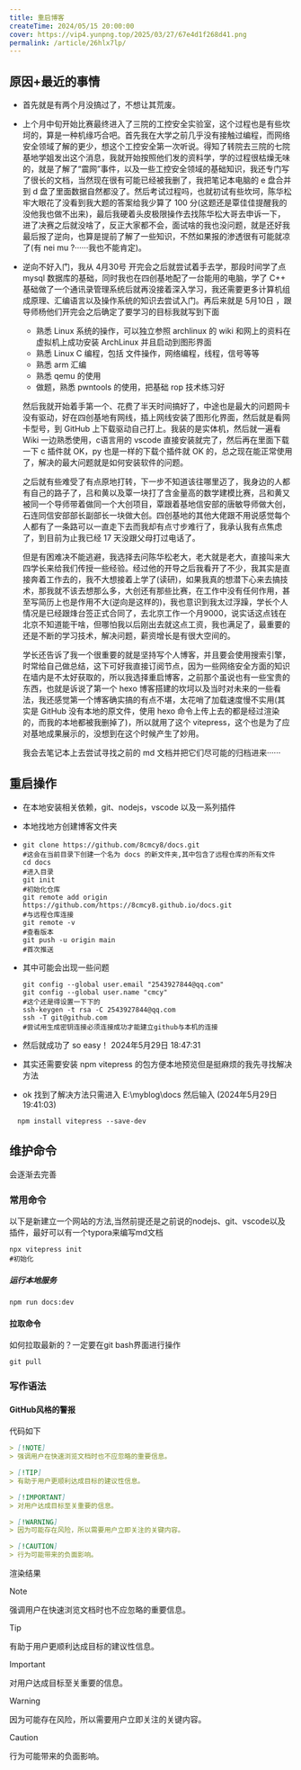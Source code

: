 ```yaml
---
title: 重启博客
createTime: 2024/05/15 20:00:00
cover: https://vip4.yunpng.top/2025/03/27/67e4d1f268d41.png
permalink: /article/26hlx7lp/
---
```

## 原因+最近的事情

- 首先就是有两个月没搞过了，不想让其荒废。

- 上个月中旬开始比赛最终进入了三院的工控安全实验室，这个过程也是有些坎坷的，算是一种机缘巧合吧。首先我在大学之前几乎没有接触过编程，而网络安全领域了解的更少，想这个工控安全第一次听说。得知了转院去三院的七院基地学姐发出这个消息，我就开始按照他们发的资料学，学的过程很枯燥无味的，就是了解了“震网”事件，以及一些工控安全领域的基础知识，我还专门写了很长的文档，当然现在很有可能已经被我删了，我把笔记本电脑的 e 盘合并到 d 盘了里面数据自然都没了。然后考试过程吗，也就初试有些坎坷，陈华松牢大眼花了没看到我大题的答案给我少算了 100 分(这题还是覃佳佳提醒我的没他我也做不出来)，最后我硬着头皮极限操作去找陈华松大哥去申诉一下，进了决赛之后就没啥了，反正大家都不会，面试啥的我也没问题，就是还好我最后报了逆向，也算是提前了解了一些知识，不然如果报的渗透很有可能就凉了(有 nei mu ?······我也不能肯定)。

- 逆向不好入门，我从 4月30号 开完会之后就尝试着手去学，那段时间学了点 mysql 数据库的基础，同时我也在四创基地配了一台能用的电脑，学了 C++ 基础做了一个通讯录管理系统后就再没接着深入学习，我还需要更多计算机组成原理、汇编语言以及操作系统的知识去尝试入门。再后来就是 5月10日 ，跟导师杨他们开完会之后确定了要学习的目标我就写到下面

  - 熟悉 Linux 系统的操作，可以独立参照  archlinux  的 wiki 和网上的资料在虚拟机上成功安装 ArchLinux 并且启动到图形界面
  - 熟悉 Linux C 编程，包括 文件操作，网络编程，线程，信号等等
  - 熟悉 arm 汇编
  - 熟悉 qemu 的使用
  - 做题，熟悉 pwntools 的使用，把基础 rop 技术练习好

  然后我就开始着手第一个、花费了半天时间搞好了，中途也是最大的问题网卡没有驱动，好在四创基地有网线，插上网线安装了图形化界面，然后就是看网卡型号，到 GitHub 上下载驱动自己打上。我装的是实体机，然后就一遍看 Wiki 一边熟悉使用，c语言用的   vscode 直接安装就完了，然后再在里面下载一下 c 插件就 OK，py 也是一样的下载个插件就 OK 的，总之现在能正常使用了，解决的最大问题就是如何安装软件的问题。

  之后就有些难受了有点原地打转，下一步不知道该往哪里迈了，我身边的人都有自己的路子了，吕和黄以及覃一块打了含金量高的数学建模比赛，吕和黄又被同一个导师带着做同一个大创项目，覃跟着基地信安部的唐敏导师做大创，石连同信安部部长副部长一块做大创。四创基地的其他大佬跟不用说感觉每个人都有了一条路可以一直走下去而我却有点寸步难行了，我承认我有点焦虑了，到目前为止我已经 17 天没跟父母打过电话了。

  但是有困难决不能逃避，我选择去问陈华松老大，老大就是老大，直接叫来大四学长来给我们传授一些经验。经过他的开导之后我看开了不少，我其实是直接奔着工作去的，我不大想接着上学了(读研)，如果我真的想潜下心来去搞技术，那我就不该去想那么多，大创还有那些比赛，在工作中没有任何作用，甚至写简历上也是作用不大(逆向是这样的)，我也意识到我太过浮躁，学长个人情况是已经跟烽台签正式合同了，去北京工作一个月9000，说实话这点钱在北京不知道能干啥，但哪怕我以后刚出去就这点工资，我也满足了，最重要的还是不断的学习技术，解决问题，薪资增长是有很大空间的。

  学长还告诉了我一个很重要的就是坚持写个人博客，并且要会使用搜索引擎，时常给自己做总结，这下可好我直接订阅节点，因为一些网络安全方面的知识在墙内是不太好获取的，所以我选择重启博客，之前那个虽说也有一些宝贵的东西，也就是诉说了第一个 hexo 博客搭建的坎坷以及当时对未来的一些看法，我还感觉第一个博客确实搞的有点不堪，太花哨了加载速度慢不实用(其实是 GitHub 没有本地的原文件，使用 hexo 命令上传上去的都是经过渲染的，而我的本地都被我删掉了)，所以就用了这个 vitepress，这个也是为了应对基地成果展示的，没想到在这个时候产生了妙用。

  我会去笔记本上去尝试寻找之前的 md 文档并把它们尽可能的归档进来······

## 重启操作

- 在本地安装相关依赖，git、nodejs，vscode 以及一系列插件

- 本地找地方创建博客文件夹 

- ```shell
  git clone https://github.com/8cmcy8/docs.git
  #这会在当前目录下创建一个名为 docs 的新文件夹,其中包含了远程仓库的所有文件
  cd docs
  #进入目录
  git init
  #初始化仓库
  git remote add origin https://github.com/https://8cmcy8.github.io/docs.git
  #与远程仓库连接
  git remote -v
  #查看版本
  git push -u origin main
  #首次推送
  ```

- 其中可能会出现一些问题

  ```shell
  git config --global user.email "2543927844@qq.com"
  git config --global user.name "cmcy"
  #这个还是得设置一下下的
  ssh-keygen -t rsa -C 2543927844@qq.com
  ssh -T git@github.com
  #尝试用生成密钥连接必须连接成功才能建立github与本机的连接
  ```

- 然后就成功了 so easy！
  2024年5月29日 18:47:31
- 其实还需要安装 npm vitepress 的包方便本地预览但是挺麻烦的我先寻找解决方法
- ok 找到了解决方法只需进入 E:\myblog\docs 然后输入 (2024年5月29日 19:41:03)

```shell
  npm install vitepress --save-dev
```

## 维护命令

会逐渐去完善

### 常用命令

以下是新建立一个网站的方法,当然前提还是之前说的nodejs、git、vscode以及插件，最好可以有一个typora来编写md文档

```shell
npx vitepress init
#初始化
```

##### 运行本地服务

```shell
npm run docs:dev
```

#### 拉取命令

如何拉取最新的？一定要在git bash界面进行操作

```shell
git pull
```

### 写作语法

#### GitHub风格的警报

代码如下

``` markdown
> [!NOTE]
> 强调用户在快速浏览文档时也不应忽略的重要信息。

> [!TIP]
> 有助于用户更顺利达成目标的建议性信息。

> [!IMPORTANT]
> 对用户达成目标至关重要的信息。

> [!WARNING]
> 因为可能存在风险，所以需要用户立即关注的关键内容。

> [!CAUTION]
> 行为可能带来的负面影响。
```

渲染结果

> [!NOTE]
> 强调用户在快速浏览文档时也不应忽略的重要信息。

> [!TIP]
> 有助于用户更顺利达成目标的建议性信息。

> [!IMPORTANT]
> 对用户达成目标至关重要的信息。

> [!WARNING]
> 因为可能存在风险，所以需要用户立即关注的关键内容。

> [!CAUTION]
> 行为可能带来的负面影响。